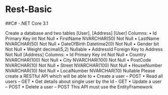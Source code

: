 # Rest-Basic


##C# -.NET Core 3.1  




Create a database and two tables [User], [Address]
[User] Columns:
• Id Primary Key int Not Null
• FirstName NVARCHAR(50) Not Null
• LastName NVARCHAR(50) Not Null
• DateOfBirth Datetime2(0) Not Null
• Gender bit Not Null
• Weight decimal(5,2) Nullable
• AddressId Foreign Key to Address Not Null
[Address] Columns:
• Id Primary Key int Not Null
• Country NVARCHAR(100) Not Null
• City NVARCHAR(100) Not Null
• PostCode NVARCHAR(10) Not Null 
• Street NVARCHAR(100) Not Null
• HouseNumber NVARCHAR(10) Not Null 
• LocalNumber NVARCHAR(10) Nullable
Please create a RESTful API which will be able to
• Create a user – POST
• Read all users – GET
• Get details about single user by the Id - GET
• Update a user – POST
• Delete a user – POST
This API must use the EntityFramework




